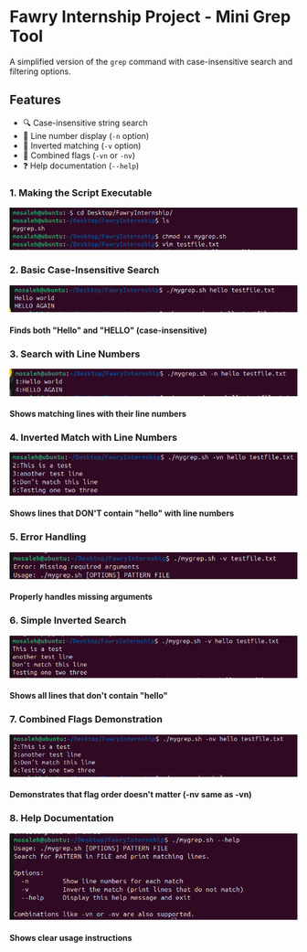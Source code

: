 # Fawry Internship Project - Mini Grep Tool

A simplified version of the `grep` command with case-insensitive search and filtering options.

## Features
- 🔍 Case-insensitive string search
- 🔢 Line number display (`-n` option)
- 🔄 Inverted matching (`-v` option)
- 🧩 Combined flags (`-vn` or `-nv`)
- ❓ Help documentation (`--help`)


### 1. Making the Script Executable

![Screenshot 1](screens/1.png)



### 2. Basic Case-Insensitive Search
![Screenshot](screens/2.png)

#### Finds both "Hello" and "HELLO" (case-insensitive)




### 3. Search with Line Numbers
![Screenshot](screens/3.png)

#### Shows matching lines with their line numbers


   
### 4. Inverted Match with Line Numbers
![Screenshot](screens/4.png)

#### Shows lines that DON'T contain "hello" with line numbers




### 5. Error Handling
![Screenshot](screens/5.png)

#### Properly handles missing arguments




### 6. Simple Inverted Search
![Screenshot](screens/6.png)

#### Shows all lines that don't contain "hello"




### 7. Combined Flags Demonstration
![Screenshot](screens/7.png)

#### Demonstrates that flag order doesn't matter (-nv same as -vn)




### 8. Help Documentation
![Screenshot](screens/8.png)

#### Shows clear usage instructions


    
